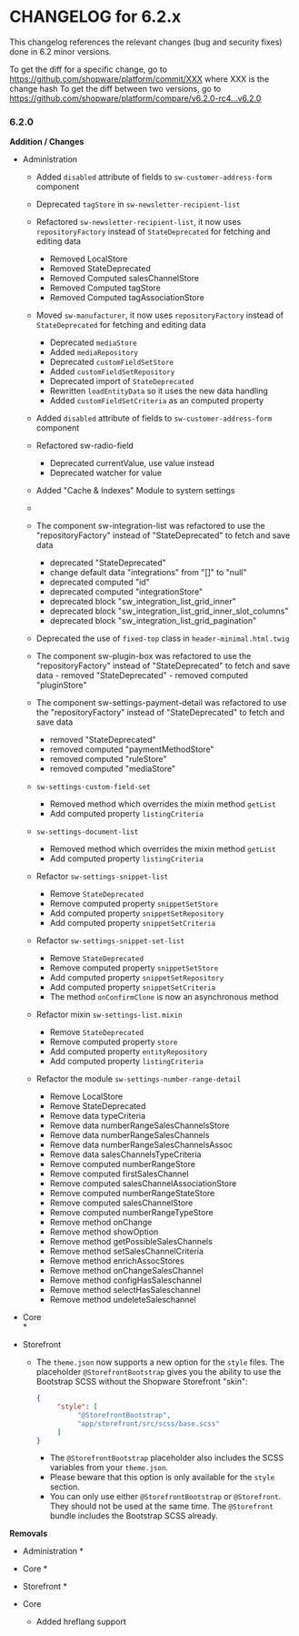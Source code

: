 CHANGELOG for 6.2.x
===================

This changelog references the relevant changes (bug and security fixes) done
in 6.2 minor versions.

To get the diff for a specific change, go to https://github.com/shopware/platform/commit/XXX where XXX is the change hash
To get the diff between two versions, go to https://github.com/shopware/platform/compare/v6.2.0-rc4...v6.2.0

### 6.2.0

**Addition / Changes**

* Administration
	* Added `disabled` attribute of fields to `sw-customer-address-form` component
    * Deprecated `tagStore` in `sw-newsletter-recipient-list`
    * Refactored `sw-newsletter-recipient-list`, it now uses `repositoryFactory` instead of `StateDeprecated` for
    fetching and editing data
        * Removed LocalStore
        * Removed StateDeprecated
        * Removed Computed salesChannelStore
        * Removed Computed tagStore
        * Removed Computed tagAssociationStore
    * Moved `sw-manufacturer`, it now uses `repositoryFactory` instead of `StateDeprecated` for 
    fetching and editing data
        * Deprecated `mediaStore`
        * Added `mediaRepository`
        * Deprecated `customFieldSetStore`
        * Added `customFieldSetRepository`
        * Deprecated import of `StateDeprecated`
        * Rewritten `loadEntityData` so it uses the new data handling
        * Added `customFieldSetCriteria` as an computed property
    * Added `disabled` attribute of fields to `sw-customer-address-form` component
    * Refactored sw-radio-field
        * Deprecated currentValue, use value instead
        * Deprecated watcher for value
    * Added "Cache & Indexes" Module to system settings

    *
    * The component sw-integration-list was refactored to use the "repositoryFactory" instead of "StateDeprecated" to fetch and save data
	    - deprecated "StateDeprecated"
	    - change default data "integrations" from "[]" to "null"
	    - deprecated computed "id"
	    - deprecated computed "integrationStore"
	    - deprecated block "sw_integration_list_grid_inner"
	    - deprecated block "sw_integration_list_grid_inner_slot_columns"
	    - deprecated block "sw_integration_list_grid_pagination"
    * Deprecated the use of `fixed-top` class in `header-minimal.html.twig`
    * The component sw-plugin-box was refactored to use the "repositoryFactory" instead of "StateDeprecated" to fetch and save data
            - removed "StateDeprecated"
            - removed computed "pluginStore"
    * The component sw-settings-payment-detail was refactored to use the "repositoryFactory" instead of "StateDeprecated" to fetch and save data
        - removed "StateDeprecated"
        - removed computed "paymentMethodStore"
        - removed computed "ruleStore"
        - removed computed "mediaStore"
    * `sw-settings-custom-field-set`
	    - Removed method which overrides the mixin method `getList`
	    - Add computed property `listingCriteria`
    * `sw-settings-document-list`
        - Removed method which overrides the mixin method `getList`
        - Add computed property `listingCriteria`
    * Refactor  `sw-settings-snippet-list`
        - Remove `StateDeprecated`
        - Remove computed property `snippetSetStore`
        - Add computed property `snippetSetRepository`
        - Add computed property `snippetSetCriteria`
    * Refactor `sw-settings-snippet-set-list`
        - Remove `StateDeprecated`
        - Remove computed property `snippetSetStore`
        - Add computed property `snippetSetRepository`
        - Add computed property `snippetSetCriteria`
        - The method `onConfirmClone` is now an asynchronous method
    * Refactor mixin `sw-settings-list.mixin`
        - Remove `StateDeprecated`
        - Remove computed property `store`
        - Add computed property `entityRepository`
        - Add computed property `listingCriteria`
    * Refactor the module `sw-settings-number-range-detail`
        * Remove LocalStore
        * Remove StateDeprecated
        * Remove data typeCriteria
        * Remove data numberRangeSalesChannelsStore
        * Remove data numberRangeSalesChannels
        * Remove data numberRangeSalesChannelsAssoc
        * Remove data salesChannelsTypeCriteria
        * Remove computed numberRangeStore
        * Remove computed firstSalesChannel
        * Remove computed salesChannelAssociationStore
        * Remove computed numberRangeStateStore
        * Remove computed salesChannelStore
        * Remove computed numberRangeTypeStore
        * Remove method onChange
        * Remove method showOption
        * Remove method getPossibleSalesChannels
        * Remove method setSalesChannelCriteria
        * Remove method enrichAssocStores
        * Remove method onChangeSalesChannel
        * Remove method configHasSaleschannel
        * Remove method selectHasSaleschannel
        * Remove method undeleteSaleschannel

* Core    
    *

* Storefront	
    * The `theme.json` now supports a new option for the `style` files. The placeholder `@StorefrontBootstrap` gives you the ability to use the Bootstrap SCSS without the Shopware Storefront "skin":
        ```json
        {
             "style": [
                  "@StorefrontBootstrap",
                  "app/storefront/src/scss/base.scss"
             ]
        }
         ```
        * The `@StorefrontBootstrap` placeholder also includes the SCSS variables from your `theme.json`.
        * Please beware that this option is only available for the `style` section.
        * You can only use either `@StorefrontBootstrap` or `@Storefront`. They should not be used at the same time. The `@Storefront` bundle includes the Bootstrap SCSS already.

**Removals**

* Administration
    *

* Core
    *    

* Storefront
    *	
* Core
    * Added hreflang support
